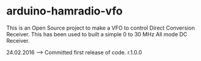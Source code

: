 # arduino-hamradio-vfo
This is an Open Source project to make a VFO to control Direct Conversion Receiver. 
This has been used to built a simple 0 to 30 MHz All mode DC Receiver.  

24.02.2016 --> Committed first release of code. r.1.0.0 
